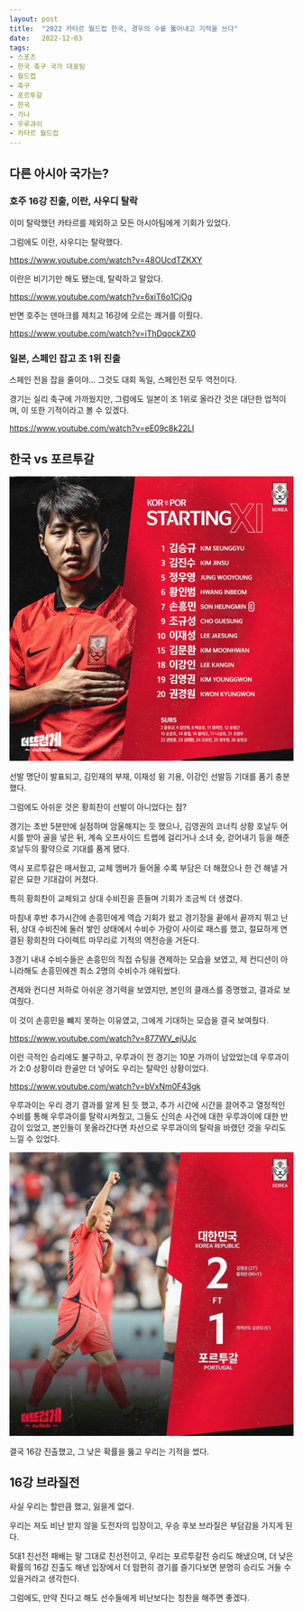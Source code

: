 ```yaml
---
layout: post
title:  "2022 카타르 월드컵 한국, 경우의 수를 뚫어내고 기적을 쓰다"
date:   2022-12-03
tags:
- 스포츠
- 한국 축구 국가 대표팀
- 월드컵
- 축구
- 포르투갈
- 한국
- 가나
- 우루과이
- 카타르 월드컵
---
```


## 다른 아시아 국가는?

### 호주 16강 진출, 이란, 사우디 탈락

이미 탈락했던 카타르를 제외하고 모든 아시아팀에게 기회가 있었다.

그럼에도 이란, 사우디는 탈락했다.

https://www.youtube.com/watch?v=48OUcdTZKXY

이란은 비기기만 해도 됐는데, 탈락하고 말았다.

https://www.youtube.com/watch?v=6xiT6o1CjOg

반면 호주는 덴마크를 제치고 16강에 오르는 쾌거를 이뤘다.

https://www.youtube.com/watch?v=iThDqockZX0

### 일본, 스페인 잡고 조 1위 진출

스페인 전을 잡을 줄이야... 그것도 대회 독일, 스페인전 모두 역전이다.

경기는 실리 축구에 가까웠지만, 그럼에도 일본이 조 1위로 올라간 것은 대단한 업적이며, 이 또한 기적이라고 볼 수 있겠다.

https://www.youtube.com/watch?v=eE09c8k22LI

## 한국 vs 포르투갈

![포르투갈vs한국](../img/2022/worldcup/portugal_vs_korea.jpg)

선발 명단이 발표되고, 김민재의 부재, 이재성 윙 기용, 이강인 선발등 기대를 품기 충분했다.

그럼에도 아쉬운 것은 황희찬이 선발이 아니었다는 점?

경기는 초반 5분만에 실점하며  암울해지는 듯 했으나, 김영권의 코너킥 상황 호날두 어시를 받아 골을 넣은 뒤, 계속 오프사이드 트랩에 걸리거나 소녀 슛, 걷어내기 등을 해준 호날두의 활약으로 기대를 품게 됐다.

역시 포르투갈은 매서웠고, 교체 멤버가 들어올 수록 부담은 더 해졌으나 한 건 해낼 거 같은 묘한 기대감이 커졌다.

특히 황희찬이 교체되고 상대 수비진을 흔들며 기회가 조금씩 더 생겼다.

마침내 후반 추가시간에 손흥민에게 역습 기회가 왔고 경기장을 끝에서 끝까지 뛰고 난 뒤, 상대 수비진에 둘러 쌓인 상태에서 수비수 가랑이 사이로 패스를 했고, 절묘하게 연결된 황희찬의 다이렉트 마무리로 기적의 역전승을 거둔다.

3경기 내내 수비수들은 손흥민의 직접 슈팅을 견제하는 모습을 보였고, 제 컨디션이 아니라해도 손흥민에겐 최소 2명의 수비수가 애워쌌다.

견제와 컨디션 저하로 아쉬운 경기력을 보였지만, 본인의 클래스를 증명했고, 결과로 보여줬다.

이 것이 손흥민을 뺴지 못하는 이유였고, 그에게 기대하는 모습을 결국 보여줬다.

https://www.youtube.com/watch?v=877WV_ejUJc

이런 극적인 승리에도 불구하고, 우루과이 전 경기는 10분 가까이 남았었는데 우루과이가 2:0 상황이라 한골만 더 넣어도 우리는 탈락인 상황이었다.

https://www.youtube.com/watch?v=bVxNm0F43gk

우루과이는 우리 경기 결과를 알게 된 듯 했고, 추가 시간에 시간을 끌어주고 열정적인 수비를 통해 우루과이를 탈락시켜줬고, 그들도 신의손 사건에 대한 우루과이에 대한 반감이 있었고, 본인들이 못올라간다면 차선으로 우루과이의 탈락을 바랬던 것을 우리도 느낄 수 있었다.

![포르투갈vs한국](../img/2022/worldcup/portugal_vs_korea_result.jpg)

결국 16강 진출했고, 그 낮은 확률을 뚫고 우리는 기적을 썼다.

## 16강 브라질전

사실 우리는 할만큼 했고, 잃을게 없다.

우리는 져도 비난 받지 않을 도전자의 입장이고, 우승 후보 브라질은 부담감을 가지게 된다.

5대1 친선전 패배는 말 그대로 친선전이고, 우리는 포르투갈전 승리도 해냈으며, 더 낮은 확률의 16강 진출도 해낸 입장에서 더 맘편히 경기를 즐기다보면 분명히 승리도 거둘 수 있을거라고 생각한다.

그럼에도, 만약 진다고 해도 선수들에게 비난보다는 칭찬을 해주면 좋겠다.